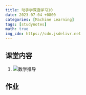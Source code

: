 ```yaml
---
title: 动手学深度学习10
date: 2023-07-04 +0800
categories: [Machine Learning]
tags: [studynotes]   
math: true
img_cdn: https://cdn.jsdelivr.net
---
```


## 课堂内容

1. ![数学推导](/gh/comeback829/picture/blognote/math.jpg)

## 作业

